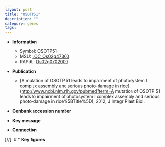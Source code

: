```yaml
---
layout: post
title: "OSOTP51"
description: ""
category: genes
tags: 
---
```


* **Information**  
    + Symbol: OSOTP51  
    + MSU: [LOC_Os02g47360](http://rice.plantbiology.msu.edu/cgi-bin/ORF_infopage.cgi?orf=LOC_Os02g47360)  
    + RAPdb: [Os02g0702000](http://rapdb.dna.affrc.go.jp/viewer/gbrowse_details/irgsp1?name=Os02g0702000)  

* **Publication**  
    + [A mutation of OSOTP 51 leads to impairment of photosystem I complex assembly and serious photo-damage in rice](http://www.ncbi.nlm.nih.gov/pubmed?term=A mutation of OSOTP 51 leads to impairment of photosystem I complex assembly and serious photo-damage in rice%5BTitle%5D), 2012, J Integr Plant Biol.

* **Genbank accession number**  

* **Key message**  

* **Connection**  

[//]: # * **Key figures**  


